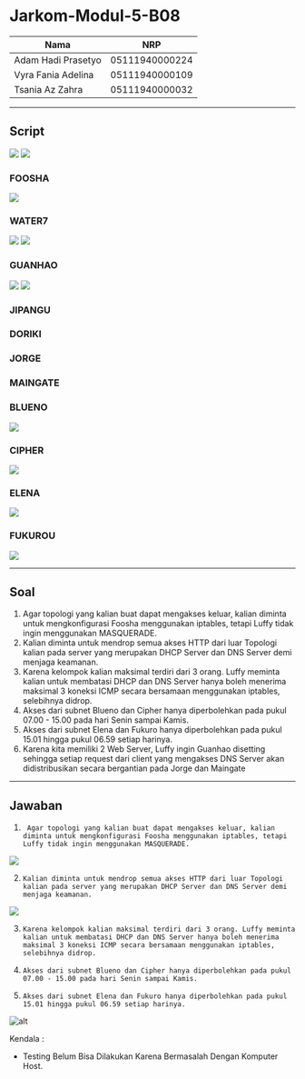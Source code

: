 # Jarkom-Modul-5-B08

Nama | NRP |
--- | --- | 
Adam Hadi Prasetyo | 05111940000224 |
Vyra Fania Adelina | 05111940000109 |
Tsania Az Zahra | 05111940000032 |
___________
## Script
![](img_modul5/config.PNG)
![](img_modul5/modul-5-subnet.png)
### FOOSHA
![](img_modul5/foosha_script.png)
### WATER7
![](img_modul5/water7_script.PNG)
![](img_modul5/water7_iscdhcprelay.PNG)
### GUANHAO
![](img_modul5/guanhao_script.PNG)
![](img_modul5/guanhao_iscdhcprelay.PNG)
### JIPANGU
### DORIKI
### JORGE
### MAINGATE
### BLUENO
![](img_modul5/blueno_script.PNG)
### CIPHER
![](img_modul5/cipher_script.PNG)
### ELENA
![](img_modul5/elena_script.PNG)
### FUKUROU
![](img_modul5/fukurou_script.PNG)
___________
## Soal
1. Agar topologi yang kalian buat dapat mengakses keluar, kalian diminta untuk mengkonfigurasi Foosha menggunakan iptables, tetapi Luffy tidak ingin menggunakan MASQUERADE.
2. Kalian diminta untuk mendrop semua akses HTTP dari luar Topologi kalian pada server yang merupakan DHCP Server dan DNS Server demi menjaga keamanan.
3. Karena kelompok kalian maksimal terdiri dari 3 orang. Luffy meminta kalian untuk membatasi DHCP dan DNS Server hanya boleh menerima maksimal 3 koneksi ICMP secara bersamaan menggunakan iptables, selebihnya didrop.
4. Akses dari subnet Blueno dan Cipher hanya diperbolehkan pada pukul 07.00 - 15.00 pada hari Senin sampai Kamis.
5. Akses dari subnet Elena dan Fukuro hanya diperbolehkan pada pukul 15.01 hingga pukul 06.59 setiap harinya.
6. Karena kita memiliki 2 Web Server, Luffy ingin Guanhao disetting sehingga setiap request dari client yang mengakses DNS Server akan didistribusikan secara bergantian pada Jorge dan Maingate
____
## Jawaban
1. ` Agar topologi yang kalian buat dapat mengakses keluar, kalian diminta untuk mengkonfigurasi Foosha menggunakan iptables, tetapi Luffy tidak ingin menggunakan MASQUERADE.`
   
![](img_modul5/no1.PNG)

2. `Kalian diminta untuk mendrop semua akses HTTP dari luar Topologi kalian pada server yang merupakan DHCP Server dan DNS Server demi menjaga keamanan.`

![](img_modul5/no2.PNG)

3. `Karena kelompok kalian maksimal terdiri dari 3 orang. Luffy meminta kalian untuk membatasi DHCP dan DNS Server hanya boleh menerima maksimal 3 koneksi ICMP secara bersamaan menggunakan iptables, selebihnya didrop.`

4. `Akses dari subnet Blueno dan Cipher hanya diperbolehkan pada pukul 07.00 - 15.00 pada hari Senin sampai Kamis.`

5. `Akses dari subnet Elena dan Fukuro hanya diperbolehkan pada pukul 15.01 hingga pukul 06.59 setiap harinya.`


![alt](img_modul5/no5.PNG)

Kendala :
- Testing Belum Bisa Dilakukan Karena Bermasalah Dengan Komputer Host.
